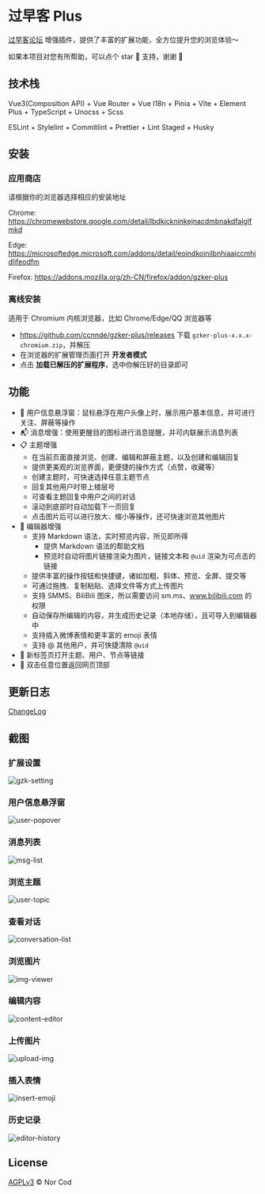# 过早客 Plus

[过早客论坛](https://www.guozaoke.com/) 增强插件，提供了丰富的扩展功能，全方位提升您的浏览体验～

如果本项目对您有所帮助，可以点个 star 🌟 支持，谢谢 🙏

## 技术栈

Vue3(Composition API) + Vue Router + Vue I18n + Pinia + Vite + Element Plus + TypeScript + Unocss + Scss

ESLint + Stylelint + Commitlint + Prettier + Lint Staged + Husky

## 安装

### 应用商店

请根据你的浏览器选择相应的安装地址

Chrome: <https://chromewebstore.google.com/detail/lbdkjckninkejnacdmbnakdfalglfmkd>

Edge: <https://microsoftedge.microsoft.com/addons/detail/eoindkoinilbnhiaajccmhjdlifeodfm>

Firefox: <https://addons.mozilla.org/zh-CN/firefox/addon/gzker-plus>

### 离线安装

适用于 Chromium 内核浏览器，比如 Chrome/Edge/QQ 浏览器等

- <https://github.com/ccnnde/gzker-plus/releases> 下载 `gzker-plus-x.x.x-chromium.zip`，并解压
- 在浏览器的扩展管理页面打开 **开发者模式**
- 点击 **加载已解压的扩展程序**，选中你解压好的目录即可

## 功能

- 💬 用户信息悬浮窗：鼠标悬浮在用户头像上时，展示用户基本信息，并可进行关注、屏蔽等操作
- 📬 消息增强：使用更醒目的图标进行消息提醒，并可内联展示消息列表
- 📋 主题增强
  - 在当前页面直接浏览、创建、编辑和屏蔽主题，以及创建和编辑回复
  - 提供更美观的浏览界面，更便捷的操作方式（点赞，收藏等）
  - 创建主题时，可快速选择任意主题节点
  - 回复其他用户时带上楼层号
  - 可查看主题回复中用户之间的对话
  - 滚动到底部时自动加载下一页回复
  - 点击图片后可以进行放大、缩小等操作，还可快速浏览其他图片
- 📝 编辑器增强
  - 支持 Markdown 语法，实时预览内容，所见即所得
    - 提供 Markdown 语法的帮助文档
    - 预览时自动将图片链接渲染为图片，链接文本和 `@uid` 渲染为可点击的链接
  - 提供丰富的操作按钮和快捷键，诸如加粗、斜体、预览、全屏、提交等
  - 可通过拖拽、复制粘贴、选择文件等方式上传图片
  - 支持 SMMS、BiliBili 图床，所以需要访问 sm.ms、www.bilibili.com 的权限
  - 自动保存所编辑的内容，并生成历史记录（本地存储），且可导入到编辑器中
  - 支持插入微博表情和更丰富的 emoji 表情
  - 支持 @ 其他用户，并可快捷清除 `@uid`
- 🔗 新标签页打开主题、用户、节点等链接
- 🚀 双击任意位置返回网页顶部

## 更新日志

[ChangeLog](src/markdown/ChangeLog.md)

## 截图

### 扩展设置

![gzk-setting](.github/images/gzk-setting.png)

### 用户信息悬浮窗

![user-popover](.github/images/user-popover.png)

### 消息列表

![msg-list](.github/images/msg-list.png)

### 浏览主题

![user-topic](.github/images/user-topic.png)

### 查看对话

![conversation-list](.github/images/conversation-list.png)

### 浏览图片

![img-viewer](.github/images/img-viewer.png)

### 编辑内容

![content-editor](.github/images/content-editor.png)

### 上传图片

![upload-img](.github/images/upload-img.gif)

### 插入表情

![insert-emoji](.github/images/insert-emoji.png)

### 历史记录

![editor-history](.github/images/editor-history.png)

## License

[AGPLv3](LICENSE) © Nor Cod
